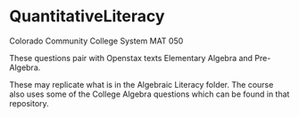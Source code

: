# QuantitativeLiteracy
 Colorado Community College System MAT 050

These questions pair with Openstax texts Elementary Algebra and Pre-Algebra.

These may replicate what is in the Algebraic Literacy folder. The course also uses some of the College Algebra questions which can be found in that repository.
